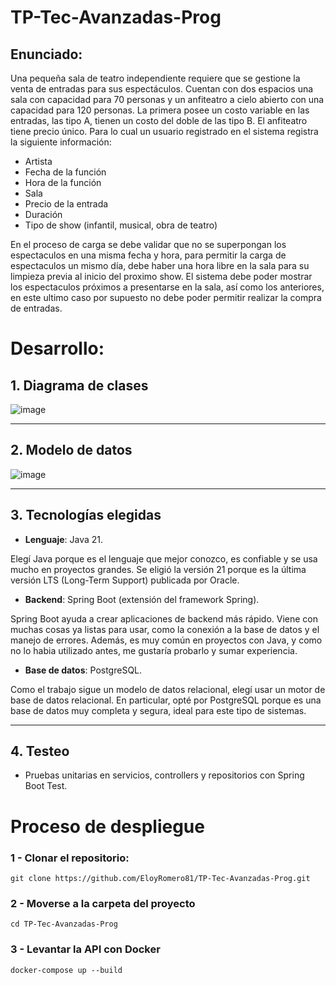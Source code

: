 # TP-Tec-Avanzadas-Prog
## Enunciado:
Una pequeña sala de teatro independiente requiere que se gestione la venta de entradas para sus espectáculos. Cuentan con dos espacios una sala con capacidad para 70 personas y un anfiteatro a cielo abierto con una capacidad para 120 personas. La primera posee un costo variable en las entradas, las tipo A, tienen un costo del doble de las tipo B. El anfiteatro tiene precio único.
Para lo cual un usuario registrado en el sistema registra la siguiente información:
- Artista
- Fecha de la función
- Hora de la función
- Sala
- Precio de la entrada
- Duración
- Tipo de show (infantil, musical, obra de teatro)

En el proceso de carga se debe validar que no se superpongan los espectaculos en una misma fecha y hora, para permitir la carga de espectaculos un mismo día, debe haber una hora libre en la sala para su limpieza previa al inicio del proximo show. El sistema debe poder mostrar los espectaculos próximos a presentarse en la sala, así como los anteriores, en este ultimo caso por supuesto no debe poder permitir realizar la compra de entradas.

# Desarrollo:
## 1. **Diagrama de clases**

![image](https://github.com/user-attachments/assets/cb79e194-4599-4a30-8089-67dd3b2bc5a7)

---

## 2. **Modelo de datos**

![image](https://github.com/user-attachments/assets/ce049bc1-53c8-4460-bd7f-96ea34048597)

---

## 3. **Tecnologías elegidas**

- **Lenguaje**: Java 21.

Elegí Java porque es el lenguaje que mejor conozco, es confiable y se usa mucho en proyectos grandes. Se eligió la versión 21 porque es la última versión LTS (Long-Term Support) publicada por Oracle.

- **Backend**: Spring Boot (extensión del framework Spring).

Spring Boot ayuda a crear aplicaciones de backend más rápido. Viene con muchas cosas ya listas para usar, como la conexión a la base de datos y el manejo de errores. Además, es muy común en proyectos con Java, y como no lo habia utilizado antes, me gustaría probarlo y sumar experiencia.

- **Base de datos**: PostgreSQL.

Como el trabajo sigue un modelo de datos relacional, elegí usar un motor de base de datos relacional. En particular, opté por PostgreSQL porque es una base de datos muy completa y segura, ideal para este tipo de sistemas.

---

## 4. **Testeo**

- Pruebas unitarias en servicios, controllers y repositorios con Spring Boot Test.



# Proceso de despliegue

### 1 - Clonar el repositorio:
```git clone https://github.com/EloyRomero81/TP-Tec-Avanzadas-Prog.git```

### 2 - Moverse a la carpeta del proyecto
```cd TP-Tec-Avanzadas-Prog```

### 3 - Levantar la API con Docker
```docker-compose up --build```

